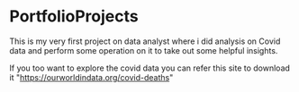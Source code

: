 # PortfolioProjects
This is my very first project on data analyst where i did analysis on
Covid data and perform some operation on it to take out some helpful
insights.

If you too want to explore the covid data you can refer this site to 
download it "https://ourworldindata.org/covid-deaths"

